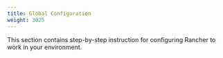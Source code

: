 ```yaml
---
title: Global Configuration
weight: 3025
---
```

This section contains step-by-step instruction for configuring Rancher to work in your environment.
